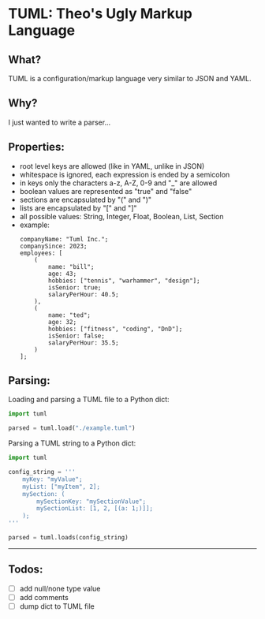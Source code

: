 # TUML: Theo's Ugly Markup Language

## What?
TUML is a configuration/markup language very similar to JSON and YAML.


## Why?
I just wanted to write a parser...


## Properties:
- root level keys are allowed (like in YAML, unlike in JSON)
- whitespace is ignored, each expression is ended by a semicolon
- in keys only the characters a-z, A-Z, 0-9 and "_" are allowed
- boolean values are represented as "true" and "false"
- sections are encapsulated by "(" and ")"
- lists are encapsulated by "[" and "]"
- all possible values: String, Integer, Float, Boolean, List, Section
- example:
    ```
    companyName: "Tuml Inc.";
    companySince: 2023;
    employees: [
        (
            name: "bill";
            age: 43;
            hobbies: ["tennis", "warhammer", "design"];
            isSenior: true;
            salaryPerHour: 40.5;
        ),
        (
            name: "ted";
            age: 32;
            hobbies: ["fitness", "coding", "DnD"];
            isSenior: false;
            salaryPerHour: 35.5;
        )
    ];
    ```


## Parsing:
Loading and parsing a TUML file to a Python dict:
```python
import tuml

parsed = tuml.load("./example.tuml")
```

Parsing a TUML string to a Python dict:
```python
import tuml

config_string = '''
    myKey: "myValue";
    myList: ["myItem", 2];
    mySection: (
        mySectionKey: "mySectionValue";
        mySectionList: [1, 2, [(a: 1;)]];
    );
'''

parsed = tuml.loads(config_string)
```

---

## Todos:
- [ ] add null/none type value
- [ ] add comments
- [ ] dump dict to TUML file
